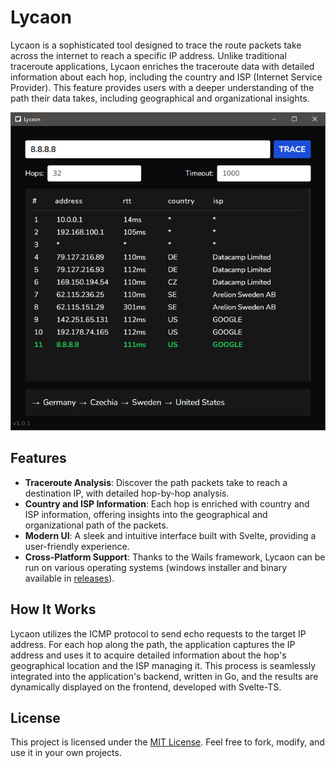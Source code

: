 # Lycaon

Lycaon is a sophisticated tool designed to trace the route packets take across the internet to reach a specific IP address. Unlike traditional traceroute applications, Lycaon enriches the traceroute data with detailed information about each hop, including the country and ISP (Internet Service Provider). This feature provides users with a deeper understanding of the path their data takes, including geographical and organizational insights.

![Lycaon Screenshot](screenshots/1.0.1.png)

## Features

- **Traceroute Analysis**: Discover the path packets take to reach a destination IP, with detailed hop-by-hop analysis.
- **Country and ISP Information**: Each hop is enriched with country and ISP information, offering insights into the geographical and organizational path of the packets.
- **Modern UI**: A sleek and intuitive interface built with Svelte, providing a user-friendly experience.
- **Cross-Platform Support**: Thanks to the Wails framework, Lycaon can be run on various operating systems (windows installer and binary available in [releases](https://github.com/alirezasn3/lycaon/releases)).

## How It Works

Lycaon utilizes the ICMP protocol to send echo requests to the target IP address. For each hop along the path, the application captures the IP address and uses it to acquire detailed information about the hop's geographical location and the ISP managing it. This process is seamlessly integrated into the application's backend, written in Go, and the results are dynamically displayed on the frontend, developed with Svelte-TS.

<!-- ### Leveraging [IPEE](https://ipee.info) API
The core functionality that sets IPEE Tracer apart is its integration with the [IPEE](https://ipee.info) API. This API provides detailed information about IP addresses, including the associated country and ISP. When a hop's IP address is identified, a request is made to the API, and the response is used to enrich the traceroute data displayed to the user. This integration allows IPEE Tracer to provide a more informative and comprehensive traceroute analysis than traditional tools. -->

## License

This project is licensed under the [MIT License](LICENSE). Feel free to fork, modify, and use it in your own projects.
